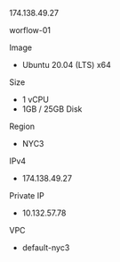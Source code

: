 174.138.49.27

worflow-01

Image
+ Ubuntu 20.04 (LTS) x64

Size
+ 1 vCPU
+ 1GB / 25GB Disk

Region
+ NYC3

IPv4
+ 174.138.49.27 

Private IP
+ 10.132.57.78 

VPC
+ default-nyc3